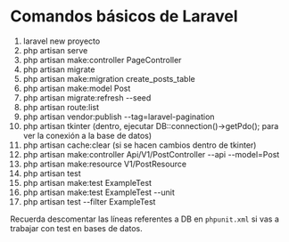 # Comandos básicos de Laravel

1. laravel new proyecto
2. php artisan serve
3. php artisan make:controller PageController
4. php artisan migrate
5. php artisan make:migration create_posts_table
6. php artisan make:model Post
7. php artisan migrate:refresh --seed
8. php artisan route:list
9. php artisan vendor:publish --tag=laravel-pagination
10. php artisan tkinter (dentro, ejecutar DB::connection()->getPdo(); para ver la conexión a la base de datos)
11. php artisan cache:clear (si se hacen cambios dentro de tkinter)
12. php artisan make:controller Api/V1/PostController --api --model=Post
13. php artisan make:resource V1/PostResource
14. php artisan test
15. php artisan make:test ExampleTest
16. php artisan make:test ExampleTest --unit
17. php artisan test --filter ExampleTest

Recuerda descomentar las líneas referentes a DB en `phpunit.xml` si vas a trabajar con test en bases de datos.
